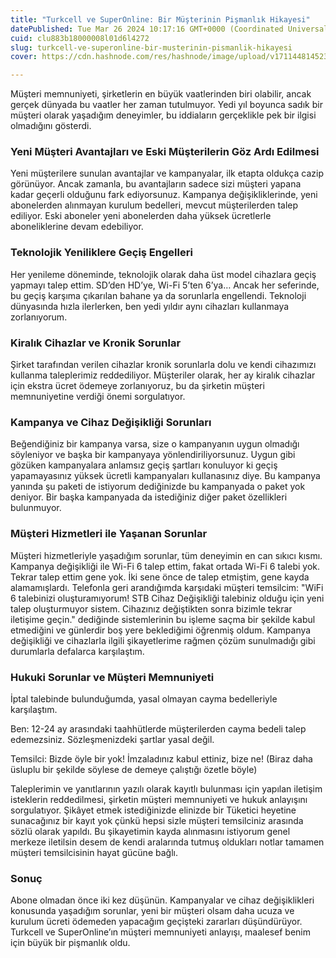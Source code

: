 ```yaml
---
title: "Turkcell ve SuperOnline: Bir Müşterinin Pişmanlık Hikayesi"
datePublished: Tue Mar 26 2024 10:17:16 GMT+0000 (Coordinated Universal Time)
cuid: clu883b18000008l01d6l4272
slug: turkcell-ve-superonline-bir-musterinin-pismanlik-hikayesi
cover: https://cdn.hashnode.com/res/hashnode/image/upload/v1711448145234/5446756d-0ea1-4046-a2c8-ca08037628ce.jpeg

---
```


Müşteri memnuniyeti, şirketlerin en büyük vaatlerinden biri olabilir, ancak gerçek dünyada bu vaatler her zaman tutulmuyor. Yedi yıl boyunca sadık bir müşteri olarak yaşadığım deneyimler, bu iddiaların gerçeklikle pek bir ilgisi olmadığını gösterdi.

### Yeni Müşteri Avantajları ve Eski Müşterilerin Göz Ardı Edilmesi

Yeni müşterilere sunulan avantajlar ve kampanyalar, ilk etapta oldukça cazip görünüyor. Ancak zamanla, bu avantajların sadece sizi müşteri yapana kadar geçerli olduğunu fark ediyorsunuz. Kampanya değişikliklerinde, yeni abonelerden alınmayan kurulum bedelleri, mevcut müşterilerden talep ediliyor. Eski aboneler yeni abonelerden daha yüksek ücretlerle aboneliklerine devam edebiliyor.

### Teknolojik Yeniliklere Geçiş Engelleri

Her yenileme döneminde, teknolojik olarak daha üst model cihazlara geçiş yapmayı talep ettim. SD’den HD’ye, Wi-Fi 5’ten 6’ya… Ancak her seferinde, bu geçiş karşıma çıkarılan bahane ya da sorunlarla engellendi. Teknoloji dünyasında hızla ilerlerken, ben yedi yıldır aynı cihazları kullanmaya zorlanıyorum.

### Kiralık Cihazlar ve Kronik Sorunlar

Şirket tarafından verilen cihazlar kronik sorunlarla dolu ve kendi cihazımızı kullanma taleplerimiz reddediliyor. Müşteriler olarak, her ay kiralık cihazlar için ekstra ücret ödemeye zorlanıyoruz, bu da şirketin müşteri memnuniyetine verdiği önemi sorgulatıyor.

### Kampanya ve Cihaz Değişikliği Sorunları

Beğendiğiniz bir kampanya varsa, size o kampanyanın uygun olmadığı söyleniyor ve başka bir kampanyaya yönlendiriliyorsunuz. Uygun gibi gözüken kampanyalara anlamsız geçiş şartları konuluyor ki geçiş yapamayasınız yüksek ücretli kampanyaları kullanasınız diye. Bu kampanya yanında şu paketi de istiyorum dediğinizde bu kampanyada o paket yok deniyor. Bir başka kampanyada da istediğiniz diğer paket özellikleri bulunmuyor.

### Müşteri Hizmetleri ile Yaşanan Sorunlar

Müşteri hizmetleriyle yaşadığım sorunlar, tüm deneyimin en can sıkıcı kısmı. Kampanya değişikliği ile Wi-Fi 6 talep ettim, fakat ortada Wi-Fi 6 talebi yok. Tekrar talep ettim gene yok. İki sene önce de talep etmiştim, gene kayda alamamışlardı. Telefonla geri arandığımda karşıdaki müşteri temsilcim: "WiFi 6 talebinizi oluşturamıyorum! STB Cihaz Değişikliği talebiniz olduğu için yeni talep oluşturmuyor sistem. Cihazınız değiştikten sonra bizimle tekrar iletişime geçin." dediğinde sistemlerinin bu işleme saçma bir şekilde kabul etmediğini ve günlerdir boş yere beklediğimi öğrenmiş oldum. Kampanya değişikliği ve cihazlarla ilgili şikayetlerime rağmen çözüm sunulmadığı gibi durumlarla defalarca karşılaştım.

### Hukuki Sorunlar ve Müşteri Memnuniyeti

İptal talebinde bulunduğumda, yasal olmayan cayma bedelleriyle karşılaştım.

Ben: 12-24 ay arasındaki taahhütlerde müşterilerden cayma bedeli talep edemezsiniz. Sözleşmenizdeki şartlar yasal değil.

Temsilci: Bizde öyle bir yok! İmzaladınız kabul ettiniz, bize ne! (Biraz daha üsluplu bir şekilde söylese de demeye çalıştığı özetle böyle)

Taleplerimin ve yanıtlarının yazılı olarak kayıtlı bulunması için yapılan iletişim isteklerin reddedilmesi, şirketin müşteri memnuniyeti ve hukuk anlayışını sorgulatıyor. Şikâyet etmek istediğinizde elinizde bir Tüketici heyetine sunacağınız bir kayıt yok çünkü hepsi sizle müşteri temsilciniz arasında sözlü olarak yapıldı. Bu şikayetimin kayda alınmasını istiyorum genel merkeze iletilsin desem de kendi aralarında tutmuş oldukları notlar tamamen müşteri temsilcisinin hayat gücüne bağlı.

### Sonuç

Abone olmadan önce iki kez düşünün. Kampanyalar ve cihaz değişiklikleri konusunda yaşadığım sorunlar, yeni bir müşteri olsam daha ucuza ve kurulum ücreti ödemeden yapacağım geçişteki zararları düşündürüyor. Turkcell ve SuperOnline’ın müşteri memnuniyeti anlayışı, maalesef benim için büyük bir pişmanlık oldu.